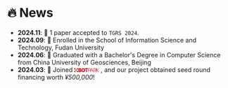 # 🔥 News
- **2024.11**: 🎉 1 paper accepted to ``TGRS 2024``.
- **2024.09**: 🎉 Enrolled in the School of Information Science and Technology, Fudan University  
- **2024.06**: 🎉 Graduated with a Bachelor's Degree in Computer Science from China University of Geosciences, Beijing  
- **2024.03**: 🎉 Joined [<img src='../../images/news/logo.png' style='width: 4em;'>](http://www.xbotpark.com/)
, and our project obtained seed round financing worth *¥500,000*!
